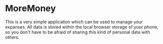 # MoreMoney
This is a very simple application which can be used to manage your expanses. All data is stored within the local browser storage of your phone, so you don't have to be afraid of sharing this kind of personal data with others.